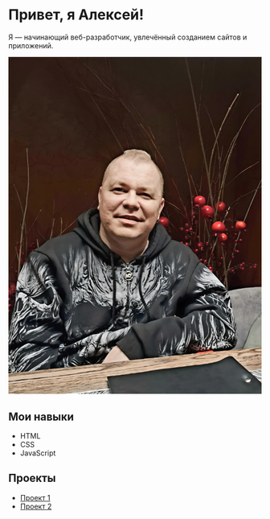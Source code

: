 # Привет, я Алексей!

Я — начинающий веб-разработчик, увлечённый созданием сайтов и приложений.

![](Screenshot_1.png)

## Мои навыки
- HTML
- CSS
- JavaScript

## Проекты
- [Проект 1](https://example.com/project1)
- [Проект 2](https://example.com/project2)
